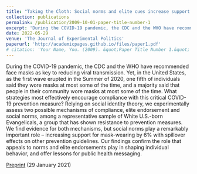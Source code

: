 ```yaml
---
title: "Taking the Cloth: Social norms and elite cues increase support for masks among white Evangelical Americans"
collection: publications
permalink: /publication/2009-10-01-paper-title-number-1
excerpt: 'During the COVID-19 pandemic, the CDC and the WHO have recommended face masks as key to reducing viral transmission.'
date: 2022-05-29
venue: 'The Journal of Experimental Politics'
paperurl: 'http://academicpages.github.io/files/paper1.pdf'
# citation: 'Your Name, You. (2009). &quot;Paper Title Number 1.&quot; <i>Journal 1</i>. 1(1).'
---
```

During the COVID-19 pandemic, the CDC and the WHO have recommended face masks as key to reducing viral transmission. Yet, in the United States, as the first wave erupted in the Summer of 2020, one fifth of individuals said they wore masks at most some of the time, and a majority said that people in their community wore masks at most some of the time. What strategies most effectively encourage compliance with this critical COVID-19 prevention measure? Relying on social identity theory, we experimentally assess two possible mechanisms of compliance, elite endorsement and social norms, among a representative sample of White U.S.-born Evangelicals, a group that has shown resistance to prevention measures. We find evidence for both mechanisms, but social norms play a remarkably important role – increasing support for mask-wearing by 6% with spillover effects on other prevention guidelines. Our findings confirm the role that appeals to norms and elite endorsements play in shaping individual behavior, and offer lessons for public health messaging.


[Preprint](10.31235/osf.io/yt3e7) (29 January 2021)
